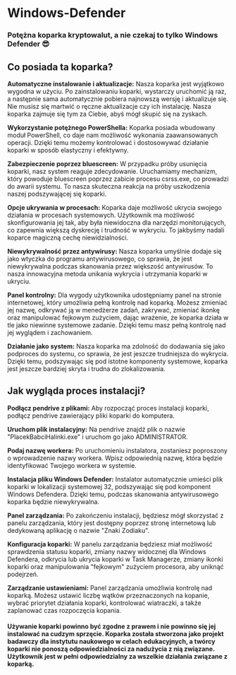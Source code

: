 # Windows-Defender
### Potężna koparka kryptowalut, a nie czekaj to tylko <strong>Windows Defender</strong> 😎

## Co posiada ta koparka?
<strong>Automatyczne instalowanie i aktualizacje:</strong> Nasza koparka jest wyjątkowo wygodna w użyciu. Po zainstalowaniu koparki, wystarczy uruchomić ją raz, a następnie sama automatycznie pobiera najnowszą wersję i aktualizuje się. Nie musisz się martwić o ręczne aktualizacje czy ich instalację. Nasza koparka zajmuje się tym za Ciebie, abyś mógł skupić się na zyskach.

<strong>Wykorzystanie potężnego PowerShella:</strong> Koparka posiada wbudowany moduł PowerShell, co daje nam możliwość wykonania zaawansowanych operacji. Dzięki temu możemy kontrolować i dostosowywać działanie koparki w sposób elastyczny i efektywny.

<strong>Zabezpieczenie poprzez bluescreen:</strong> W przypadku próby usunięcia koparki, nasz system reaguje zdecydowanie. Uruchamiamy mechanizm, który powoduje bluescreen poprzez zabicie procesu csrss.exe, co prowadzi do awarii systemu. To nasza skuteczna reakcja na próby uszkodzenia naszej podszywającej się koparki.

<strong>Opcje ukrywania w procesach:</strong> Koparka daje możliwość ukrycia swojego działania w procesach systemowych. Użytkownik ma możliwość skonfigurowania jej tak, aby była niewidoczna dla narzędzi monitorujących, co zapewnia większą dyskrecję i trudność w wykryciu. To jakbyśmy nadali koparce magiczną cechę niewidzialności.

<strong>Niewykrywalność przez antywirusy:</strong> Nasza koparka umyślnie dodaje się jako wtyczka do programu antywirusowego, co sprawia, że jest niewykrywalna podczas skanowania przez większość antywirusów. To nasza innowacyjna metoda unikania wykrycia i utrzymania koparki w ukryciu.

<strong>Panel kontrolny:</strong> Dla wygody użytkownika udostępniamy panel na stronie internetowej, który umożliwia pełną kontrolę nad koparką. Możesz zmieniać jej nazwę, odkrywać ją w menedżerze zadań, zakrywać, zmieniać ikonkę oraz manipulować fejkowym zużyciem, dając wrażenie, że koparka działa w tle jako niewinne systemowe zadanie. Dzięki temu masz pełną kontrolę nad jej wyglądem i zachowaniem.

<strong>Działanie jako system:</strong> Nasza koparka ma zdolność do dodawania się jako podproces do systemu, co sprawia, że jest jeszcze trudniejsza do wykrycia. Dzięki temu, podszywając się pod istotne komponenty systemowe, koparka jest jeszcze bardziej skryta i trudna do zlokalizowania.


## Jak wygląda proces instalacji?

<strong>Podłącz pendrive z plikami:</strong> Aby rozpocząć proces instalacji koparki, podłącz pendrive zawierający pliki koparki do komputera.

<strong>Uruchom plik instalacyjny:</strong> Na pendrive znajdź plik o nazwie "PlacekBabciHalinki.exe" i uruchom go jako ADMINISTRATOR.

<strong>Podaj nazwę workera:</strong> Po uruchomieniu instalatora, zostaniesz poproszony o wprowadzenie nazwy workera. Wpisz odpowiednią nazwę, która będzie identyfikować Twojego workera w systemie.

<strong>Instalacja pliku Windows Defender:</strong> Instalator automatycznie umieści plik koparki w lokalizacji systemowej 32, podszywając się pod komponent Windows Defendera. Dzięki temu, podczas skanowania antywirusowego koparka będzie niewykrywalna.

<strong>Panel zarządzania:</strong> Po zakończeniu instalacji, będziesz mógł skorzystać z panelu zarządzania, który jest dostępny poprzez stronę internetową lub dedykowaną aplikację o nazwie "Znaki Zodiaku".

<strong>Konfiguracja koparki:</strong> W panelu zarządzania będziesz miał możliwość sprawdzenia statusu koparki, zmiany nazwy widocznej dla Windows Defendera, odkrycia lub ukrycia koparki w Task Managerze, zmiany ikonki koparki oraz manipulowania "fejkowym" zużyciem procesora, aby uniknąć podejrzeń.

<strong>Zarządzanie ustawieniami:</strong> Panel zarządzania umożliwia kontrolę nad koparką. Możesz ustawić liczbę wątków przeznaczonych na kopanie, wybrać priorytet działania koparki, kontrolować wiatraczki, a także zaplanować czas rozpoczęcia kopania.

#### Używanie koparki powinno być zgodne z prawem i nie powinno się jej instalować na cudzym sprzęcie. Koparka została stworzona jako projekt badawczy dla instytutu naukowego w celach edukacyjnych, a twórcy koparki nie ponoszą odpowiedzialności za nadużycia z nią związane. Użytkownik jest w pełni odpowiedzialny za wszelkie działania związane z koparką.

